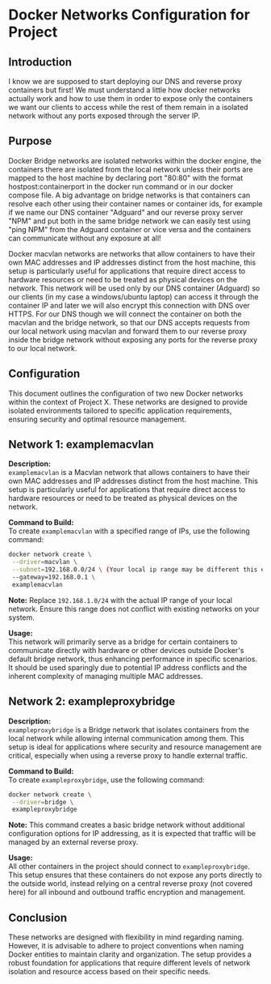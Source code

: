 # Docker Networks Configuration for Project 

## Introduction
I know we are supposed to start deploying our DNS and reverse proxy containers but first! We must understand a little how docker networks actually work and how to use them in order to expose only the containers we want our clients to access while the rest of them remain in a isolated network without any ports exposed through the server IP.

## Purpose
Docker Bridge networks are isolated networks within the docker engine, the containers there are isolated from the local network unless their ports are mapped to the host machine by declaring port "80:80" with the format hostpost:containerport in the docker run command or in our docker compose file. A big advantage on bridge networks is that containers can resolve each other using their container names or container ids, for example if we name our DNS container "Adguard" and our reverse proxy server "NPM" and put both in the same bridge network we can easily test using "ping NPM" from the Adguard container or vice versa and the containers can communicate without any exposure at all!

Docker macvlan networks are networks that allow containers to have their own MAC addresses and IP addresses distinct from the host machine, this setup is particularly useful for applications that require direct access to hardware resources or need to be treated as physical devices on the network. This network will be used only by our DNS container (Adguard) so our clients (in my case a windows/ubuntu laptop) can access it through the container IP and later we will also encrypt this connection with DNS over HTTPS. For our DNS though we will connect the container on both the macvlan and the bridge network, so that our DNS accepts requests from our local network using macvlan and forward them to our reverse proxy inside the bridge network without exposing any ports for the reverse proxy to our local network.

## Configuration
This document outlines the configuration of two new Docker networks within the context of Project X. These networks are designed to provide isolated environments tailored to specific application requirements, ensuring security and optimal resource management.

## Network 1: examplemacvlan
**Description:**  
`examplemacvlan` is a Macvlan network that allows containers to have their own MAC addresses and IP addresses distinct from the host machine. This setup is particularly useful for applications that require direct access to hardware resources or need to be treated as physical devices on the network.

**Command to Build:**  
To create `examplemacvlan` with a specified range of IPs, use the following command:
```bash
docker network create \
 --driver=macvlan \
 --subnet=192.168.0.0/24 \ (Your local ip range may be different this example reflects the local ip range mentioned as example in Phase 1: Server Setup )
 --gateway=192.168.0.1 \
 examplemacvlan
```  
**Note:** Replace `192.168.1.0/24` with the actual IP range of your local network. Ensure this range does not conflict with existing networks on your system.

**Usage:**  
This network will primarily serve as a bridge for certain containers to communicate directly with hardware or other devices outside Docker's default bridge network, thus enhancing performance in specific scenarios. It should be used sparingly due to potential IP address conflicts and the inherent complexity of managing multiple MAC addresses.

## Network 2: exampleproxybridge
**Description:**  
`exampleproxybridge` is a Bridge network that isolates containers from the local network while allowing internal communication among them. This setup is ideal for applications where security and resource management are critical, especially when using a reverse proxy to handle external traffic.

**Command to Build:**  
To create `exampleproxybridge`, use the following command:
```bash
docker network create \
 --driver=bridge \
 exampleproxybridge
```  
**Note:** This command creates a basic bridge network without additional configuration options for IP addressing, as it is expected that traffic will be managed by an external reverse proxy.

**Usage:**  
All other containers in the project should connect to `exampleproxybridge`. This setup ensures that these containers do not expose any ports directly to the outside world, instead relying on a central reverse proxy (not covered here) for all inbound and outbound traffic encryption and management.

## Conclusion
These networks are designed with flexibility in mind regarding naming. However, it is advisable to adhere to project conventions when naming Docker entities to maintain clarity and organization. The setup provides a robust foundation for applications that require different levels of network isolation and resource access based on their specific needs.
